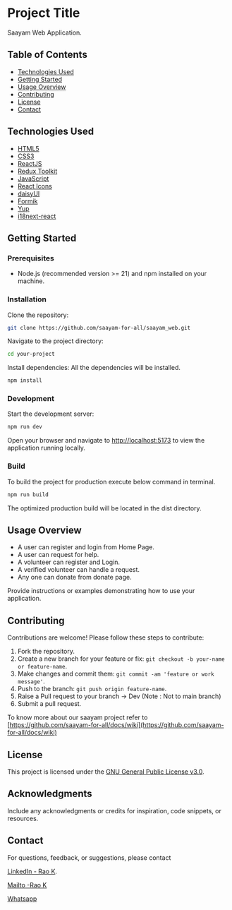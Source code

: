 # Project Title

Saayam Web Application.

## Table of Contents

- [Technologies Used](#technologies-used)
- [Getting Started](#getting-started)
- [Usage Overview](#usage)
- [Contributing](#contributing)
- [License](#license)
- [Contact](#contact)

## Technologies Used

- [HTML5](https://developer.mozilla.org/en-US/docs/Web/HTML)
- [CSS3](https://developer.mozilla.org/en-US/docs/Web/CSS)
- [ReactJS](https://react.dev/)
- [Redux Toolkit](https://redux-toolkit.js.org/)
- [JavaScript](https://developer.mozilla.org/en-US/docs/Web/JavaScript)
- [React Icons](https://react-icons.github.io/react-icons/)
- [daisyUI](https://daisyui.com/components/)
- [Formik](https://formik.org/docs)
- [Yup](https://github.com/jquense/yup])
- [i18next-react](https://www.i18next.com/overview/getting-started)

## Getting Started

### Prerequisites

- Node.js (recommended version >= 21) and npm installed on your machine.

### Installation

Clone the repository:

```bash
git clone https://github.com/saayam-for-all/saayam_web.git
```

Navigate to the project directory:

```bash
cd your-project
```

Install dependencies:
All the dependencies will be installed.

```bash
npm install
```

### Development

Start the development server:

```bash
npm run dev
```

Open your browser and navigate to [http://localhost:5173](http://localhost:5173) to view the application running locally.

### Build

To build the project for production execute below command in terminal.

```bash
npm run build
```

The optimized production build will be located in the dist directory.

## Usage Overview

- A user can register and login from Home Page.
- A user can request for help.
- A volunteer can register and Login.
- A verified volunteer can handle a request.
- Any one can donate from donate page.

Provide instructions or examples demonstrating how to use your application.

## Contributing

Contributions are welcome! Please follow these steps to contribute:

1. Fork the repository.
2. Create a new branch for your feature or fix: `git checkout -b your-name or feature-name`.
3. Make changes and commit them: `git commit -am 'feature or work message'`.
4. Push to the branch: `git push origin feature-name`.
5. Raise a Pull request to your branch -> Dev (Note : Not to main branch)
6. Submit a pull request.

To know more about our saayam project refer to [https://github.com/saayam-for-all/docs/wiki](https://github.com/saayam-for-all/docs/wiki)

## License

This project is licensed under the [GNU General Public License v3.0](LICENSE).

## Acknowledgments

Include any acknowledgments or credits for inspiration, code snippets, or resources.

## Contact

For questions, feedback, or suggestions, please contact

[LinkedIn - Rao K](https://linkedin.com/in/raobhethanabotla).

[Mailto -Rao K ](mailto:kbhethan@yahoo.com)

[Whatsapp](https://wa.me/+14083901725)
